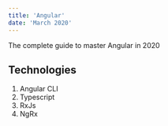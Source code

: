 ```yaml
---
title: 'Angular'
date: 'March 2020'
---
```


The complete guide to master Angular in 2020

## Technologies

1. Angular CLI
2. Typescript
3. RxJs
4. NgRx
